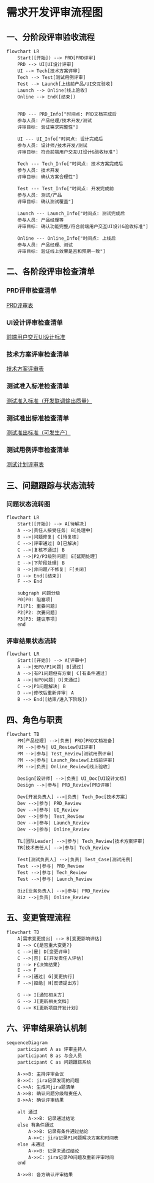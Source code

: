 # 需求开发评审流程图

## 一、分阶段评审验收流程

```mermaid
flowchart LR
    Start([开始]) --> PRD[PRD评审]
    PRD --> UI[UI设计评审]
    UI --> Tech[技术方案评审]
    Tech --> Test[测试用例评审]
    Test --> Launch[上线前产品/UI交互验收]
    Launch --> Online[线上验收]
    Online --> End([结束])
  
  
    PRD --- PRD_Info["时间点: PRD文档完成后
    参与人员: 产品经理/技术开发/测试
    评审目标: 验证需求完整性"]
  
    UI --- UI_Info["时间点: 设计完成后
    参与人员: 设计师/技术开发/测试
    评审目标: 符合前端用户交互UI设计&验收标准"]
  
    Tech --- Tech_Info["时间点: 技术方案完成后
    参与人员: 技术开发
    评审目标: 确认方案合理性"]
  
    Test --- Test_Info["时间点: 开发完成前
    参与人员: 测试/产品
    评审目标: 确认测试覆盖"]
  
    Launch --- Launch_Info["时间点: 测试完成后
    参与人员: 产品经理等
    评审目标: 确认功能完整/符合前端用户交互UI设计&验收标准"]
  
    Online --- Online_Info["时间点: 上线后
    参与人员: 产品经理、测试
    评审目标: 验证线上效果是否和预期一致"]
```

## 二、各阶段评审检查清单

### PRD评审检查清单

[PRD评审表](https://github.com/Taskon-xyz/PR/edit/main/PRD%E8%AF%84%E5%AE%A1%E8%A1%A8.md)

### UI设计评审检查清单

[前端用户交互UI设计标准](https://github.com/Taskon-xyz/PR/blob/main/%E5%89%8D%E7%AB%AF%E7%94%A8%E6%88%B7%E4%BA%A4%E4%BA%92UI%E8%AE%BE%E8%AE%A1%26%E9%AA%8C%E6%94%B6%E6%A0%87%E5%87%86.md)

### 技术方案评审检查清单

[技术方案评审表](https://github.com/Taskon-xyz/PR/blob/main/%E6%8A%80%E6%9C%AF%E6%96%B9%E6%A1%88%E8%AF%84%E5%AE%A1%E8%A1%A8.md)

### 测试准入标准检查清单

[测试准入标准（开发联调输出质量）](测试准入标准（开发联调输出质量）.md)

### 测试准出标准检查清单

[测试准出标准（可发生产）](测试准出标准.md)

### 测试用例评审检查清单

[测试计划评审表](https://github.com/Taskon-xyz/PR/blob/main/%E6%B5%8B%E8%AF%95%E8%AE%A1%E5%88%92%E8%AF%84%E5%AE%A1%E8%A1%A8.md)



## 三、问题跟踪与状态流转

### 问题状态流转图

```mermaid
flowchart LR
    Start([开始]) --> A[待解决]
    A -->|责任人接受任务| B[处理中]
    B -->|问题修复| C[待复核]
    C -->|评审通过| D[已解决]
    C -->|复核不通过| B
    A -->|P2/P3级别问题| E[延期处理]
    E -->|下阶段处理| B
    B -->|非问题/不修复| F[关闭]
    D --> End([结束])
    F --> End
  
    subgraph 问题分级
    P0[P0: 阻塞项]
    P1[P1: 重要问题]
    P2[P2: 次要问题]
    P3[P3: 建议事项]
    end
```

### 评审结果状态流转

```mermaid
flowchart LR
    Start([开始]) --> A[评审中]
    A -->|无P0/P1问题| B[通过]
    A -->|有P1问题但有方案| C[有条件通过]
    A -->|有P0问题| D[未通过]
    C -->|P1问题解决| B
    D -->|修改后重新评审| A
    B --> End([结束/进入下阶段])
```

## 四、角色与职责

```mermaid
flowchart TB
    PM[产品经理] -->|负责| PRD[PRD文档准备]
    PM -->|参与| UI_Review[UI评审]
    PM -->|参与| Test_Review[测试用例评审]
    PM -->|参与| Launch_Review[上线前评审]
    PM -->|负责| Online_Review[线上验收]
  
    Design[设计师] -->|负责| UI_Doc[UI设计文档]
    Design -->|参与| PRD_Review[PRD评审]
  
    Dev[开发负责人] -->|负责| Tech_Doc[技术方案]
    Dev -->|参与| PRD_Review
    Dev -->|参与| UI_Review
    Dev -->|参与| Test_Review
    Dev -->|参与| Launch_Review
    Dev -->|参与| Online_Review
  
    TL[团队Leader] -->|参与| Tech_Review[技术方案评审]
    TR[技术责任人] -->|参与| Tech_Review
  
    Test[测试负责人] -->|负责| Test_Case[测试用例]
    Test -->|参与| PRD_Review
    Test -->|参与| Tech_Review
    Test -->|参与| Launch_Review
  
    Biz[业务负责人] -->|参与| PRD_Review
    Biz -->|负责| Online_Review
```

## 五、变更管理流程

```mermaid
flowchart TD
    A[需求变更提出] --> B[变更影响评估]
    B --> C{是否重大变更?}
    C -->|是| D[变更评审]
    C -->|否| E[开发责任人评估]
    D --> F{决策结果}
    E --> F
    F -->|通过| G[变更执行]
    F -->|拒绝| H[反馈提出方]
  
    G --> I[通知相关方]
    G --> J[更新相关文档]
    G --> K[更新项目开发计划]
```

## 六、评审结果确认机制

```mermaid
sequenceDiagram
    participant A as 评审主持人
    participant B as 与会人员
    participant C as 问题跟踪系统
  
    A->>B: 主持评审会议
    B->>C: jira记录发现的问题
    C->>A: 生成问jira题清单
    A->>B: 确认问题分级和责任人
    B->>A: 确认评审结果
  
    alt 通过
        A->>B: 记录通过结论
    else 有条件通过
        A->>B: 记录有条件通过结论
        A->>C: jira记录P1问题解决方案和时间表
    else 未通过
        A->>B: 记录未通过结论
        A->>C: jira记录P0问题及重新评审时间
    end
  
    A->>B: 各方确认评审结果
```
